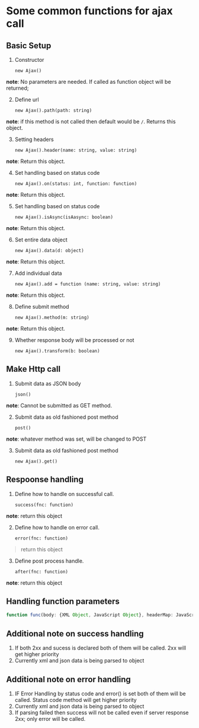 # Some common functions for ajax call

## Basic Setup
1. Constructor
&nbsp;&nbsp;&nbsp;&nbsp;<p>`new Ajax()`</p>

__note__: No parameters are needed. If called as function object will be returned;

2. Define url
&nbsp;&nbsp;&nbsp;&nbsp;<p>`new Ajax().path(path: string)`</p>

__note__: if this method is not called then default would be `/`. Returns this object.

3. Setting headers
&nbsp;&nbsp;&nbsp;&nbsp;<p>`new Ajax().header(name: string, value: string)`</p>

__note__: Return this object.

4. Set handling based on status code
&nbsp;&nbsp;&nbsp;&nbsp;<p>`new Ajax().on(status: int, function: function)`</p>

__note__: Return this object.

5. Set handling based on status code
&nbsp;&nbsp;&nbsp;&nbsp;<p>`new Ajax().isAsync(isAasync: boolean)`</p>

__note__: Return this object.

6. Set entire data object
&nbsp;&nbsp;&nbsp;&nbsp;<p>`new Ajax().data(d: object)`</p>

__note__: Return this object.

7. Add individual data
&nbsp;&nbsp;&nbsp;&nbsp;<p>`new Ajax().add = function (name: string, value: string)`</p>

__note__: Return this object.
	
8. Define submit method
&nbsp;&nbsp;&nbsp;&nbsp;<p>`new Ajax().method(m: string)`</p>

__note__: Return this object.		

9. Whether response body will be processed or not
&nbsp;&nbsp;&nbsp;&nbsp;<p>`new Ajax().transform(b: boolean)`</p>


## Make Http call

1. Submit data as JSON body
&nbsp;&nbsp;&nbsp;&nbsp;<p>`json()`</p>

__note__: Cannot be submitted as GET method.

2. Submit data as old fashioned post method
&nbsp;&nbsp;&nbsp;&nbsp;<p>`post()`</p>

__note__: whatever method was set, will be changed to POST

3. Submit data as old fashioned post method
&nbsp;&nbsp;&nbsp;&nbsp;<p>`new Ajax().get()`</p>


## Respoonse handling

1. Define how to handle on successful call.
&nbsp;&nbsp;&nbsp;&nbsp;<p>`success(fnc: function)`</p>

__note__: return this object

2. Define how to handle on error call.
&nbsp;&nbsp;&nbsp;&nbsp;<p>`error(fnc: function)`</p>

> return this object

3. Define post process handle.
&nbsp;&nbsp;&nbsp;&nbsp;<p>`after(fnc: function)`</p>

__note__: return this object

## Handling function parameters

```javascript
function func(body: {XML Object, JavaScript Object}, headerMap: JavaScript Object, {status: status: int, rawBody: bodyOriginal: string, rawHeader: headerDump: string});
```


## Additional note on success handling

1. If both 2xx and sucess is declared both of them will be called. 2xx will get higher priority
2. Currently xml and json data is being parsed to object


## Additional note on error handling
1. IF Error Handling by status code and error() is set both of them will be called. Status code method will get higher priority
2. Currently xml and json data is being parsed to object
3. If parsing failed then success will not be called even if server response 2xx; only error will be called. 
